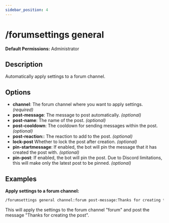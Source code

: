 ```yaml
---
sidebar_position: 4
---
```


# /forumsettings general
**Default Permissions:** Administrator
## Description
Automatically apply settings to a forum channel.

## Options
- **channel**: The forum channel where you want to apply settings. *(required)*
- **post-message**: The message to post automatically. *(optional)*
- **post-name**: The name of the post. *(optional)*
- **post-cooldown**: The cooldown for sending messages within the post. *(optional)*
- **post-reaction:**: The reaction to add to the post. *(optional)*
- **lock-post** Whether to lock the post after creation. *(optional)*
- **pin-startmessage**: If enabled, the bot will pin the message that it has created the post with. *(optional)*
- **pin-post**: If enabled, the bot will pin the post. Due to Discord limitations, this will make only the latest post to be pinned. *(optional)*


## Examples
**Apply settings to a forum channel:**
```bash
/forumsettings general channel:forum post-message:Thanks for creating the post
```
This will apply the settings to the forum channel "forum" and post the message "Thanks for creating the post".
